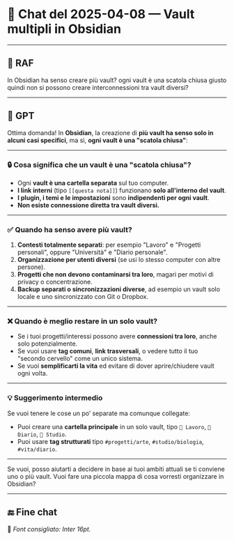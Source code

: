 # 📅 Chat del 2025-04-08 — Vault multipli in Obsidian

---

## 👤 **RAF**

In Obsidian ha senso creare più vault? ogni vault è una scatola chiusa giusto quindi non si possono creare interconnessioni tra vault diversi?

---

## 🤖 **GPT**

Ottima domanda! In **Obsidian**, la creazione di **più vault ha senso solo in alcuni casi specifici**, ma sì, **ogni vault è una "scatola chiusa"**:

---

### 🔒 Cosa significa che un vault è una "scatola chiusa"?

- Ogni **vault è una cartella separata** sul tuo computer.
- **I link interni** (tipo `[[questa nota]]`) funzionano **solo all'interno del vault**.
- **I plugin, i temi e le impostazioni** sono **indipendenti per ogni vault**.
- **Non esiste connessione diretta tra vault diversi.**

---

### ✅ Quando ha senso avere più vault?

1. **Contesti totalmente separati**: per esempio "Lavoro" e "Progetti personali", oppure "Università" e "Diario personale".
2. **Organizzazione per utenti diversi** (se usi lo stesso computer con altre persone).
3. **Progetti che non devono contaminarsi tra loro**, magari per motivi di privacy o concentrazione.
4. **Backup separati o sincronizzazioni diverse**, ad esempio un vault solo locale e uno sincronizzato con Git o Dropbox.

---

### ❌ Quando è meglio restare in un solo vault?

- Se i tuoi progetti/interessi possono avere **connessioni tra loro**, anche solo potenzialmente.
- Se vuoi usare **tag comuni**, **link trasversali**, o vedere tutto il tuo "secondo cervello" come un unico sistema.
- Se vuoi **semplificarti la vita** ed evitare di dover aprire/chiudere vault ogni volta.

---

### 💡 Suggerimento intermedio

Se vuoi tenere le cose un po’ separate ma comunque collegate:
- Puoi creare una **cartella principale** in un solo vault, tipo `📁 Lavoro`, `📁 Diario`, `📁 Studio`.
- Puoi usare **tag strutturati** tipo `#progetti/arte`, `#studio/biologia`, `#vita/diario`.

---

Se vuoi, posso aiutarti a decidere in base ai tuoi ambiti attuali se ti conviene uno o più vault. Vuoi fare una piccola mappa di cosa vorresti organizzare in Obsidian?

---

## 🔚 Fine chat

📌 *Font consigliato: Inter 16pt.*
